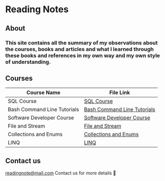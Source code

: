 # Reading Notes

## About 

### This site contains all the summary of my observations about the courses, books and articles and what I learned through these books and references in my own way and my own style of understanding.

## Courses

| Course Name                 | File Link                                                     |
|-----------------------------|---------------------------------------------------------------|
| SQL Course                  | [SQL Course](./SQL-Course.md)                                 |
| Bash Command Line Tutorials | [Bash Command Line Tutorials](./CLI-Course.md)                |
| Software Developer Course   | [Software Developer Course](./Software-Development-Course.md) |
| File and Stream | [File and Stream](./File-Stream.md) |
|Collections and Enums| [Collections and Enums](./Collections-Enums.md) |
|LINQ| [LINQ](./LINQ.md) |

## Contact us 
readingnote@mail.com Contact us for more details :email:
    